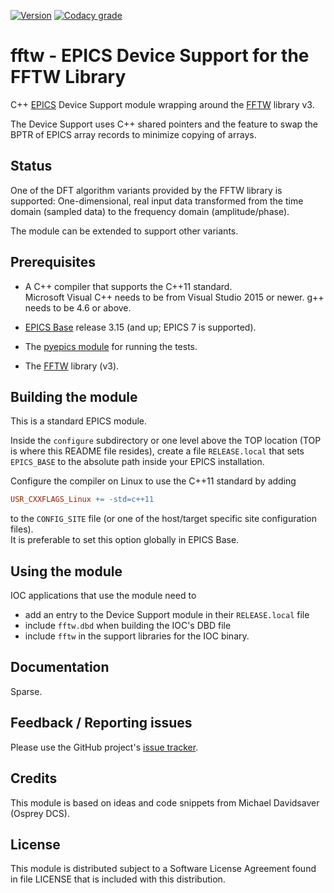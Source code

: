 <a target="_blank" href="http://semver.org">![Version][badge.version]</a>
<a target="_blank" href="https://www.codacy.com/gh/ralphlange/fftw">![Codacy grade][badge.codacy]</a>

# fftw - EPICS Device Support for the FFTW Library

C++ [EPICS](https://epics-controls.org) Device Support module wrapping around
the [FFTW](https://www.fftw.org/) library v3.

The Device Support uses C++ shared pointers and the feature to swap the BPTR
of EPICS array records to minimize copying of arrays. 

## Status

One of the DFT algorithm variants provided by the FFTW library is supported:
One-dimensional, real input data transformed from the time domain (sampled data)
to the frequency domain (amplitude/phase).

The module can be extended to support other variants.

## Prerequisites

*   A C++ compiler that supports the C++11 standard. \
    Microsoft Visual C++ needs to be from Visual Studio 2015 or newer.
    g++ needs to be 4.6 or above.

*   [EPICS Base](https://epics-controls.org/resources-and-support/base/)
    release 3.15 (and up; EPICS 7 is supported).

*   The [pyepics module](https://pyepics.github.io/pyepics) for running
    the tests.

*   The [FFTW](https://www.fftw.org/) library (v3).

## Building the module

This is a standard EPICS module.

Inside the `configure` subdirectory or one level above the TOP location
(TOP is where this README file resides), create a file `RELEASE.local`
that sets `EPICS_BASE` to the absolute path inside your EPICS
installation.

Configure the compiler on Linux to use the C++11 standard by adding
```makefile
USR_CXXFLAGS_Linux += -std=c++11
```
to the `CONFIG_SITE` file (or one of the host/target specific site
configuration files). \
It is preferable to set this option globally in EPICS Base.

## Using the module

IOC applications that use the module need to

*   add an entry to the Device Support module in their `RELEASE.local` file
*   include `fftw.dbd` when building the IOC's DBD file
*   include `fftw` in the support libraries for the IOC binary.

## Documentation

Sparse.

## Feedback / Reporting issues

Please use the GitHub project's
[issue tracker](https://github.com/ralphlange/fftw/issues).

## Credits

This module is based on ideas and code snippets from
Michael Davidsaver (Osprey DCS).

## License

This module is distributed subject to a Software License Agreement found
in file LICENSE that is included with this distribution.

<!-- Links -->
[badge.version]: https://img.shields.io/github/v/release/ralphlange/fftw?sort=semver
[badge.codacy]: https://app.codacy.com/project/badge/Grade/5b02a83f024f4ef7ab725d699ac8fb3a

